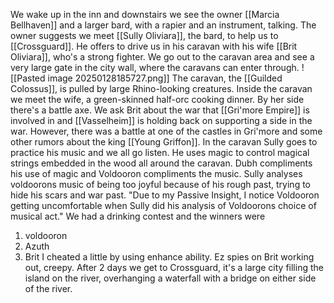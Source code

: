 We wake up in the inn and downstairs we see the owner [[Marcia Bellhaven]] and a larger bard, with a rapier and an instrument, talking. The owner suggests we meet [[Sully Oliviara]], the bard, to help us to [[Crossguard]]. He offers to drive us in his caravan with his wife [[Brit Oliviara]], who's a strong fighter.
We go out to the caravan area and see a very large gate in the city wall, where the caravans can enter through. 
![[Pasted image 20250128185727.png]]
The caravan, the [[Guilded Colossus]], is pulled by large Rhino-looking creatures.
Inside the caravan we meet the wife, a green-skinned half-orc cooking dinner. By her side there's a battle axe. We ask Brit about the war that [[Gri'more Empire]] is involved in and [[Vasselheim]] is holding back on supporting a side in the war. However, there was a battle at one of the castles in Gri'more and some other rumors about the king [[Young Griffon]].
In the caravan Sully goes to practice his music and we all go listen. He uses magic to control magical strings embedded in the wood all around the caravan. Dubh compliments his use of magic and Voldooron compliments the music.
Sully analyses voldoorons music of being too joyful because of his rough past, trying to hide his scars and war past.
"Due to my Passive Insight, I notice Voldooron getting uncomfortable when Sully did his analysis of Voldoorons choice of musical act."
We had a drinking contest and the winners were
1. voldooron
2. Azuth
3. Brit
I cheated a little by using enhance ability. Ez spies on Brit working out, creepy.
After 2 days we get to Crossguard, it's a large city filling the island on the river, overhanging a waterfall with a bridge on either side of the river. 